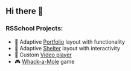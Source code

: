 ## Hi there 👋
### RSSchool Projects:
- 📸 Adaptive [Portfolio](https://rolling-scopes-school.github.io/motya22-JSFEPRESCHOOL/portfolio/) layout with functionality
- 🐶 Adaptive [Shelter](https://rolling-scopes-school.github.io/motya22-JSFE2022Q1/shelter/pages/main/) layout with interactivity
- 🎥 Custom [Video player](https://rolling-scopes-school.github.io/motya22-JSFEPRESCHOOL/portfolio/#video)
- 🎮 [Whack-a-Mole](https://rolling-scopes-school.github.io/motya22-JSFEPRESCHOOL/whackamole-game/) game

<!--
**Motya22/Motya22** is a ✨ _special_ ✨ repository because its `README.md` (this file) appears on your GitHub profile.

Here are some ideas to get you started:

- 🔭 I’m currently working on ...
- 🌱 I’m currently learning ...
- 👯 I’m looking to collaborate on ...
- 🤔 I’m looking for help with ...
- 💬 Ask me about ...
- 📫 How to reach me: ...
- 😄 Pronouns: ...
- ⚡ Fun fact: ...
-->
